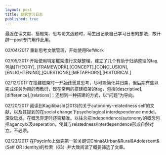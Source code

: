 ```yaml
---
layout: post
title: 研究学习日志
published: true
---
```


最近在读文献、搭框架、思考论文选题时，萌生出记录自己学习日志的想法，故开辟一post专门用作此用。

02/04/2017 重新思考文献管理，开始使用RefWork

02/05/2017 开始使用特定框架进行文献整理，建立了几个有助于归纳整理的tag,包括[THEORY], [FRAMEWORK],[CONCEPT],[CONCLUSION],[ENLIGHTENING],[QUESTIONS],[METAPHORS],[HISTORICAL]

02/12/2017 在搭建框架时一开始还愿意思考，尽可能简化并归类，但后期有些以完成任务为目的而敷衍，现在常用的搭建框架的tag，包括[descriptive],[difference],[relations]；还想到一种搭建的方式，以“问题”为导向。

02/20/2017 阅读到Kagitibasid(2013)的关于autonomy-relatedness self的文献，以及其提到的在social change下psychological interdependence model。深受启发。在概念界定时还需精准。以往总把independence/autonomy的概念包括agency以及seperation，使其与relatedness/interdependence形成自然对立。不必须。 

02/23/2017 在Psycinfo上做完第一轮关键词China&Urban&Rural&Adolescent&(Self OR Identity)的检索（63）并大致阅读了概要筛选了文章。